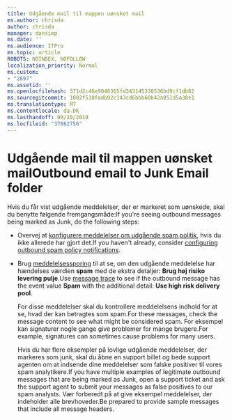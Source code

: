 ```yaml
---
title: Udgående mail til mappen uønsket mail
ms.author: chrisda
author: chrisda
manager: dansimp
ms.date: ''
ms.audience: ITPro
ms.topic: article
ROBOTS: NOINDEX, NOFOLLOW
localization_priority: Normal
ms.custom:
- "2697"
ms.assetid: ''
ms.openlocfilehash: 371d2c46e9048365fd343145330536bd9cf1db82
ms.sourcegitcommit: 1002f510fadb92c143cd6bbb60b42a851d5a38e1
ms.translationtype: MT
ms.contentlocale: da-DK
ms.lasthandoff: 09/20/2019
ms.locfileid: "37062756"
---
```

# <a name="outbound-email-to-junk-email-folder"></a><span data-ttu-id="05937-102">Udgående mail til mappen uønsket mail</span><span class="sxs-lookup"><span data-stu-id="05937-102">Outbound email to Junk Email folder</span></span>

<span data-ttu-id="05937-103">Hvis du får vist udgående meddelelser, der er markeret som uønskede, skal du benytte følgende fremgangsmåde:</span><span class="sxs-lookup"><span data-stu-id="05937-103">If you're seeing outbound messages being marked as Junk, do the following steps:</span></span>

- <span data-ttu-id="05937-104">Overvej at [konfigurere meddelelser om udgående spam politik](https://docs.microsoft.com/office365/securitycompliance/configure-the-outbound-spam-policy), hvis du ikke allerede har gjort det.</span><span class="sxs-lookup"><span data-stu-id="05937-104">If you haven't already, consider [configuring outbound spam policy notifications](https://docs.microsoft.com/office365/securitycompliance/configure-the-outbound-spam-policy).</span></span>

- <span data-ttu-id="05937-105">Brug [meddelelsessporing](https://docs.microsoft.com/office365/securitycompliance/message-trace-scc) til at se, om den udgående meddelelse har hændelses værdien **spam** med de ekstra detaljer: **Brug høj risiko levering pulje**.</span><span class="sxs-lookup"><span data-stu-id="05937-105">Use [message trace](https://docs.microsoft.com/office365/securitycompliance/message-trace-scc) to see if the outbound message has the event value **Spam** with the additional detail: **Use high risk delivery pool**.</span></span>

  <span data-ttu-id="05937-106">For disse meddelelser skal du kontrollere meddelelsens indhold for at se, hvad der kan betragtes som spam.</span><span class="sxs-lookup"><span data-stu-id="05937-106">For these messages, check the message content to see what might be considered spam.</span></span> <span data-ttu-id="05937-107">For eksempel kan signaturer nogle gange give problemer for mange brugere.</span><span class="sxs-lookup"><span data-stu-id="05937-107">For example, signatures can sometimes cause problems for many users.</span></span>

  <span data-ttu-id="05937-108">Hvis du har flere eksempler på lovlige udgående meddelelser, der markeres som junk, skal du åbne en support billet og bede support agenten om at indsende dine meddelelser som falske positiver til vores spam analytikere.</span><span class="sxs-lookup"><span data-stu-id="05937-108">If you have multiple examples of legitimate outbound messages that are being marked as Junk, open a support ticket and ask the support agent to submit your messages as false positives to our spam analysts.</span></span> <span data-ttu-id="05937-109">Vær forberedt på at give eksempel meddelelser, der indeholder alle brevhoveder.</span><span class="sxs-lookup"><span data-stu-id="05937-109">Be prepared to provide sample messages that include all message headers.</span></span>
